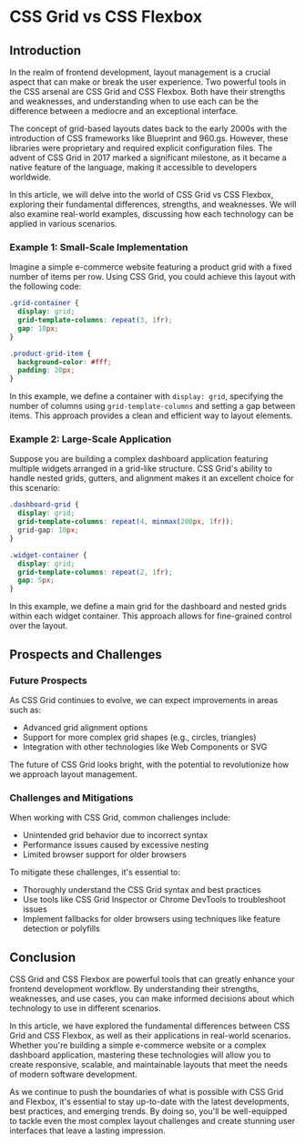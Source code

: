 # CSS Grid vs CSS Flexbox
## Introduction

In the realm of frontend development, layout management is a crucial aspect that can make or break the user experience. Two powerful tools in the CSS arsenal are CSS Grid and CSS Flexbox. Both have their strengths and weaknesses, and understanding when to use each can be the difference between a mediocre and an exceptional interface.

The concept of grid-based layouts dates back to the early 2000s with the introduction of CSS frameworks like Blueprint and 960.gs. However, these libraries were proprietary and required explicit configuration files. The advent of CSS Grid in 2017 marked a significant milestone, as it became a native feature of the language, making it accessible to developers worldwide.

In this article, we will delve into the world of CSS Grid vs CSS Flexbox, exploring their fundamental differences, strengths, and weaknesses. We will also examine real-world examples, discussing how each technology can be applied in various scenarios.

### Example 1: Small-Scale Implementation

Imagine a simple e-commerce website featuring a product grid with a fixed number of items per row. Using CSS Grid, you could achieve this layout with the following code:

```css
.grid-container {
  display: grid;
  grid-template-columns: repeat(3, 1fr);
  gap: 10px;
}

.product-grid-item {
  background-color: #fff;
  padding: 20px;
}
```

In this example, we define a container with `display: grid`, specifying the number of columns using `grid-template-columns` and setting a gap between items. This approach provides a clean and efficient way to layout elements.

### Example 2: Large-Scale Application

Suppose you are building a complex dashboard application featuring multiple widgets arranged in a grid-like structure. CSS Grid's ability to handle nested grids, gutters, and alignment makes it an excellent choice for this scenario:

```css
.dashboard-grid {
  display: grid;
  grid-template-columns: repeat(4, minmax(200px, 1fr));
  grid-gap: 10px;
}

.widget-container {
  display: grid;
  grid-template-columns: repeat(2, 1fr);
  gap: 5px;
}
```

In this example, we define a main grid for the dashboard and nested grids within each widget container. This approach allows for fine-grained control over the layout.

## Prospects and Challenges

### Future Prospects

As CSS Grid continues to evolve, we can expect improvements in areas such as:

* Advanced grid alignment options
* Support for more complex grid shapes (e.g., circles, triangles)
* Integration with other technologies like Web Components or SVG

The future of CSS Grid looks bright, with the potential to revolutionize how we approach layout management.

### Challenges and Mitigations

When working with CSS Grid, common challenges include:

* Unintended grid behavior due to incorrect syntax
* Performance issues caused by excessive nesting
* Limited browser support for older browsers

To mitigate these challenges, it's essential to:

* Thoroughly understand the CSS Grid syntax and best practices
* Use tools like CSS Grid Inspector or Chrome DevTools to troubleshoot issues
* Implement fallbacks for older browsers using techniques like feature detection or polyfills

## Conclusion

CSS Grid and CSS Flexbox are powerful tools that can greatly enhance your frontend development workflow. By understanding their strengths, weaknesses, and use cases, you can make informed decisions about which technology to use in different scenarios.

In this article, we have explored the fundamental differences between CSS Grid and CSS Flexbox, as well as their applications in real-world scenarios. Whether you're building a simple e-commerce website or a complex dashboard application, mastering these technologies will allow you to create responsive, scalable, and maintainable layouts that meet the needs of modern software development.

As we continue to push the boundaries of what is possible with CSS Grid and Flexbox, it's essential to stay up-to-date with the latest developments, best practices, and emerging trends. By doing so, you'll be well-equipped to tackle even the most complex layout challenges and create stunning user interfaces that leave a lasting impression.